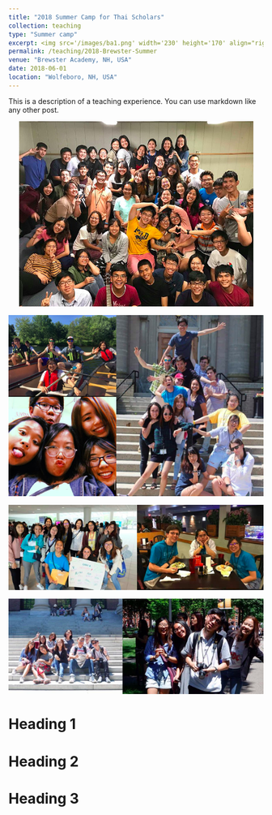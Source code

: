 ```yaml
---
title: "2018 Summer Camp for Thai Scholars"
collection: teaching
type: "Summer camp"
excerpt: <img src='/images/ba1.png' width='230' height='170' align="right" hspace="20"> After graduating from Mahidol Wittayanusor high school in Nakorn Pathom, my roommate, my neighbor Stang, and I decided to go on a trip together. That coincided when my parent just bought a new house in my hometown, Ubon Ratchathani.  We thus decided to gather at my hometown and go to Laos, which is two hours from Ubon Ratchathani. Thanks to several sponsors (i.e., Pleng, Prim's, and my parents), we had a perfect time staying in my hometown and Savannakhet, Laos. 
permalink: /teaching/2018-Brewster-Summer
venue: "Brewster Academy, NH, USA"
date: 2018-06-01
location: "Wolfeboro, NH, USA"
---
```


This is a description of a teaching experience. You can use markdown like any other post.


<p align="center">
  <img src="/images/ba1.png">
</p>


<p align="center">
  <img src="/images/ba2.png">
</p>


<p align="center">
  <img src="/images/ba3.png">
</p>

<p align="center">
  <img src="/images/ba4.png">
</p>


Heading 1
======

Heading 2
======

Heading 3
======
